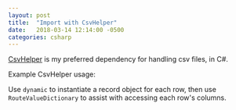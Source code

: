 ```yaml
---
layout: post
title:  "Import with CsvHelper"
date:   2018-03-14 12:14:00 -0500
categories: csharp
---
```


[CsvHelper][1] is my preferred dependency for handling csv files, in C#.

Example CsvHelper usage:
<script src="https://gist.github.com/vector623/63a3c4e5feb6e322b58cb5c2ac94d143.js"></script>

Use `dynamic` to instantiate a record object for each row, then use `RouteValueDictionary` to assist with accessing each row's columns.

[1]: http://joshclose.github.io/CsvHelper/